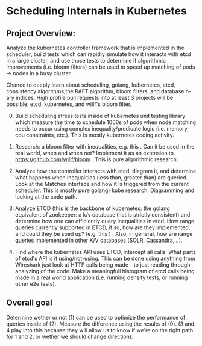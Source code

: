 # Scheduling Internals in Kubernetes

## Project Overview:
Analyze the kubernetes controller framework that is implemented in the scheduler, build tests which can rapidly simulate how it interacts with etcd in a large cluster, and use those tests to determine if algorithmic improvements (i.e. bloom filters) can be used to speed up matching of pods -> nodes in a busy cluster.

Chance to deeply learn about scheduling, golang, kubernetes, etcd, consistency algorithms,the RAFT algorithm, bloom filters, and database n-ary indices. High profile pull requests into at least 3 projects will be possible: etcd, kubernetes, and willf's bloom filter.

0) Build scheduling stress tests inside of kubernetes unit testing library which measure the time to schedule 1000s of pods when node matching needs to occur using complex inequality/predicate logic (i.e. memory, cpu constraints, etc.). This is mostly kubernetes coding activity.

1) Research: a bloom filter with inequalities, e.g. this . Can it be used in the real world, when and when not? Implement it as an extension to https://github.com/willf/bloom . This is pure algorithmic research.

2) Analyze how the controller interacts with etcd, diagram it, and determine what happens when inequalities (less than, greater than) are queried. Look at the Matches interface and how it is triggered from the current scheduler. This is mostly pure golang+kube research: Diagramming and looking at the code path.

3) Analyze ETCD (this is the backbone of kubernetes: the golang equivalent of zookeeper: a k/v database that is strictly consistent) and determine how one can efficiently query inequalities in etcd. How range queries currently supported in ETCD, if so, how are they implemented, and could they be sped up? (e.g. this ) . Also, in general, how are range queries implemented in other K/V databases (SOLR, Cassandra,...).

4) Find where the kubernetes API uses ETCD, intercept all calls: What parts of etcd's API is it using/not-using. This can be done using anything from Wireshark just look at HTTP calls being made - to just reading through-analyzing of the code. Make a meaningfull histogram of etcd calls being made in a real world application (i.e. running density tests, or running other e2e tests).

## Overall goal

Determine wether or not (1) can be used to optimize the performance of queries inside of (2). Measure the difference using the results of (0). (3 and 4 play into this because they will allow us to know if we're on the right path for 1 and 2, or wether we should change direction).
